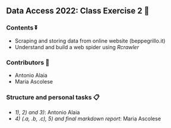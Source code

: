 ## Data Access 2022: Class Exercise 2 :page_facing_up:


### Contents :arrow_double_down:
- Scraping and storing data from online website (beppegrillo.it)
- Understand and build a web spider using <i>Rcrawler</i>

### Contributors :construction_worker:

- Antonio Alaia
- Maria Ascolese

### Structure and personal tasks :clipboard:

- *1), 2) and 3)*: Antonio Alaia
- *4) (.a, .b, .c), 5) and final markdown report*: Maria Ascolese
